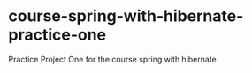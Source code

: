 # course-spring-with-hibernate-practice-one
Practice Project One for the course spring with hibernate
